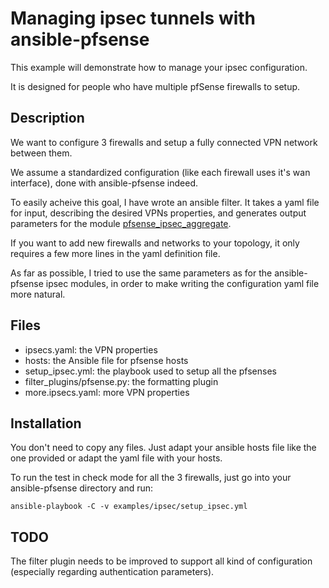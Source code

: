 # Managing ipsec tunnels with ansible-pfsense

This example will demonstrate how to manage your ipsec configuration.

It is designed for people who have multiple pfSense firewalls to setup.

## Description

We want to configure 3 firewalls and setup a fully connected VPN network between them.

We assume a standardized configuration (like each firewall uses it's wan interface),
done with ansible-pfsense indeed.

To easily acheive this goal, I have wrote an ansible filter. It takes a yaml file
for input, describing the desired VPNs properties, and generates output parameters
for the module [pfsense_ipsec_aggregate](https://github.com/opoplawski/ansible-pfsense/wiki/pfsense_ipsec_aggregate).

If you want to add new firewalls and networks to your topology, it only requires
a few more lines in the yaml definition file.

As far as possible, I tried to use the same parameters as for the ansible-pfsense
ipsec modules, in order to make writing the configuration yaml file more natural.

## Files

* ipsecs.yaml: the VPN properties
* hosts: the Ansible file for pfsense hosts
* setup_ipsec.yml: the playbook used to setup all the pfsenses
* filter_plugins/pfsense.py: the formatting plugin
* more.ipsecs.yaml: more VPN properties 

## Installation

You don't need to copy any files. Just adapt your ansible hosts file like the one
provided or adapt the yaml file with your hosts.

To run the test in check mode for all the 3 firewalls, just go into your ansible-pfsense
directory and run:

```
ansible-playbook -C -v examples/ipsec/setup_ipsec.yml
```

## TODO

The filter plugin needs to be improved to support all kind of configuration
(especially regarding authentication parameters).
